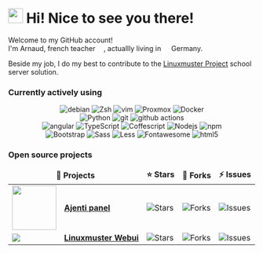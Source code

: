 <h1><img src="https://emojis.slackmojis.com/emojis/images/1643514612/6181/waving_hand_animated.gif?1643514612" width="30"/> Hi! Nice to see you there!</h1>

<p>Welcome to my GitHub account! </br> I'm Arnaud, french teacher <img src="https://cdn-icons-png.flaticon.com/512/323/323315.png" width="13"/>, 
actuallly living in <img src="https://cdn-icons-png.flaticon.com/512/323/323332.png" width="13"/> Germany. 

Beside my job, I do my best to contribute to the [Linuxmuster Project](https://www.linuxmuster.net/de/home/) school server solution. 
</p>
<h3>Currently actively using</h3>
<p align="center">
  <img alt="debian" src="https://img.shields.io/badge/-Debian-black?style=flat&logo=debian&logoColor=A3002E" />
  <img alt="Zsh" src="https://img.shields.io/badge/-Zsh-black?style=flat&logo=shell&logoColor=white" />
  <img alt="vim" src="https://img.shields.io/badge/-Vim-019331?style=flat&logo=vim&logoColor=C6C6C6" />
  <img alt="Proxmox" src="https://img.shields.io/badge/-Proxmox-E57000?style=flat&logo=proxmox&logoColor=black" /> 
  <img alt="Docker" src="https://img.shields.io/badge/-Docker-46a2f1?style=flat&logo=docker&logoColor=white" />
  <br />
  <img alt="Python" src="https://img.shields.io/badge/-Python-346F9E?style=flat&logo=python&logoColor=FFD641" />
  <img alt="git" src="https://img.shields.io/badge/-Git-F05032?style=flat&logo=git&logoColor=white" />
  <img alt="github actions" src="https://img.shields.io/badge/-Github_Actions-2088FF?style=flat&logo=github-actions&logoColor=white" />
  <br />
  <img alt="angular" src="https://img.shields.io/badge/-Angular-DD0031?style=flat&logo=angular&logoColor=white" />
  <img alt="TypeScript" src="https://img.shields.io/badge/-TypeScript-007ACC?style=flat&logo=typescript&logoColor=white" />
  <img alt="Coffescript" src="https://img.shields.io/badge/-Coffeescript-3E2723?style=flat&logo=coffeescript&logoColor=white" />
  <img alt="Nodejs" src="https://img.shields.io/badge/-Node.js-43853d?style=flat&logo=Node.js&logoColor=white" />
  <img alt="npm" src="https://img.shields.io/badge/-NPM-CB3837?style=flat&logo=npm&logoColor=white" />
  <br />
  <img alt="Bootstrap" src="https://img.shields.io/badge/-Bootstrap-7511F6?style=flat&logo=bootstrap&logoColor=white" />
  <img alt="Sass" src="https://img.shields.io/badge/-Sass-CC6699?style=flat&logo=sass&logoColor=white" />
  <img alt="Less" src="https://img.shields.io/badge/-Less-1D365D?style=flat&logo=less&logoColor=white" />
  <img alt="Fontawesome" src="https://img.shields.io/badge/-FontAwesome-2186DF?style=flat&logo=fontawesome&logoColor=white" />
  <img alt="html5" src="https://img.shields.io/badge/-HTML5-E34F26?style=flat&logo=html5&logoColor=white" />
</p>
<h3>Open source projects</h3>
<table align="center">
  <thead align="center">
    <tr border: none;>
      <td colspan="2"><b>🚧 Projects</b></td>
      <td><b>⭐ Stars</b></td>
      <td><b>🌱 Forks</b></td>
      <td><b>⚡ Issues</b></td>
    </tr>
  </thead>
  <tbody>
    <tr>
      <td align="center"><img src="https://raw.githubusercontent.com/ajenti/ajenti/master/docs/img/Logo.png" width="90" /></td>
      <td><a href="https://github.com/ajenti/ajenti"><b>Ajenti panel</b></a></td>
      <td><img alt="Stars" src="https://img.shields.io/github/stars/ajenti/ajenti?style=flat&labelColor=343b41"/></td>
      <td><img alt="Forks" src="https://img.shields.io/github/forks/ajenti/ajenti?style=flat&labelColor=343b41"/></td>
      <td><img alt="Issues" src="https://img.shields.io/github/issues/ajenti/ajenti?style=flat&labelColor=343b41"/></td>
    </tr>
	  <tr>
      <td align="center"><img src="https://avatars.githubusercontent.com/u/1512630?s=30" style="display:block; margin:0 auto;" /></td>
      <td><a href="https://github.com/linuxmuster/linuxmuster-webui7"><b>Linuxmuster Webui</b></a></td>
      <td><img alt="Stars" src="https://img.shields.io/github/stars/linuxmuster/linuxmuster-webui7?style=flat&labelColor=343b41"/></td>
      <td><img alt="Forks" src="https://img.shields.io/github/forks/linuxmuster/linuxmuster-webui7?style=flat&labelColor=343b41"/></td>
      <td><img alt="Issues" src="https://img.shields.io/github/issues/linuxmuster/linuxmuster-webui7?style=flat&labelColor=343b41"/></td>
    </tr>
  </tbody>
</table>
